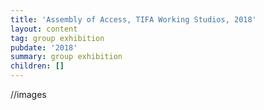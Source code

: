 ```yaml
---
title: 'Assembly of Access, TIFA Working Studios, 2018'
layout: content
tag: group exhibition
pubdate: '2018'
summary: group exhibition
children: []
---
```

//images
